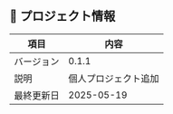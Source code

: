## 📝 プロジェクト情報

| 項目 | 内容 |
|------|------|
| バージョン | 0.1.1 |
| 説明 | 個人プロジェクト追加 |
| 最終更新日 | 2025-05-19 |
